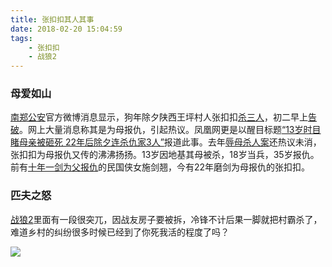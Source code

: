 ```yaml
---
title: 张扣扣其人其事
date: 2018-02-20 15:04:59
tags:
	- 张扣扣
	- 战狼2
---
```


### 母爱如山

[南郑公安](https://weibo.com/u/3280926852)官方微博消息显示，狗年除夕陕西王坪村人张扣扣[杀三人](https://weibo.com/3280926852/G3fSS5MBp)，初二早上[告破](https://weibo.com/3280926852/G3vDzx2f4)。网上大量消息称其是为母报仇，引起热议。凤凰网更是以醒目标题[“13岁时目睹母亲被砸死 22年后除夕连杀仇家3人”](http://news.ifeng.com/a/20180218/56109821_0.shtml)报道此事。去年[辱母杀人案](http://www.court.gov.cn/fabu-xiangqing-48802.html)还热议未消，张扣扣为母报仇又传的沸沸扬扬。13岁因地基其母被杀，18岁当兵，35岁报仇。前有[十年一剑为父报仇](http://dangshi.people.com.cn/n/2013/0326/c85037-20914381.html)的民国侠女施剑翘，今有22年磨剑为母报仇的张扣扣。

### 匹夫之怒

[战狼2](https://v.qq.com/x/cover/wi8e2p5kirdaf3j/s00242sxrne.html)里面有一段很突兀，因战友房子要被拆，冷锋不计后果一脚就把村霸杀了，难道乡村的纠纷很多时候已经到了你死我活的程度了吗？

![](https://s3-us-west-2.amazonaws.com/zhenghua-s3/wolf2.jpg)

